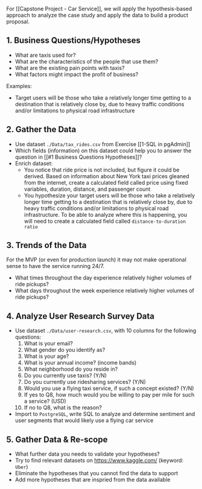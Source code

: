 For [[Capstone Project - Car Service]], we will apply the hypothesis-based approach to analyze the case study and apply the data to build a product proposal.

## 1. Business Questions/Hypotheses
-   What are taxis used for?
-   What are the characteristics of the people that use them?
-   What are the existing pain points with taxis?
-   What factors might impact the profit of business?

Examples:
- Target users will be those who take a relatively longer time getting to a destination that is relatively close by, due to heavy traffic conditions and/or limitations to physical road infrastructure

## 2. Gather the Data
- Use dataset `./Data/tax_rides.csv` from Exercise [[1-SQL in pgAdmin]]
- Which fields (information) on this dataset could help you to answer the question in [[#1 Business Questions Hypotheses]]?
- Enrich dataset:
	- You notice that ride price is not included, but figure it could be derived. Based on information about New York taxi prices gleaned from the internet, create a calculated field called price using fixed variables, duration, distance, and passenger count
	- You hypothesize your target users will be those who take a relatively longer time getting to a destination that is relatively close by, due to heavy traffic conditions and/or limitations to physical road infrastructure. To be able to analyze where this is happening, you will need to create a calculated field called `distance-to-duration ratio`

## 3. Trends of the Data
For the MVP (or even for production launch) it may not make operational sense to have the service running 24/7.
-   What times throughout the day experience relatively higher volumes of ride pickups?
-   What days throughout the week experience relatively higher volumes of ride pickups?

## 4. Analyze User Research Survey Data
- Use dataset `./Data/user-research.csv`, with 10 columns for the following questions:
	1. What is your email?
	2. What gender do you identify as?
	3. What is your age?
	4. What is your annual income? (income bands)
	5. What neighborhood do you reside in?
	6. Do you currently use taxis? (Y/N)
	7. Do you currently use ridesharing services? (Y/N)
	8. Would you use a flying taxi service, if such a concept existed? (Y/N)
	9. If yes to Q8, how much would you be willing to pay per mile for such a service? (USD)
	10. If no to Q8, what is the reason?
- Import to `PostgreSQL`, write SQL to analyze and determine sentiment and user segments that would likely use a flying car service

## 5. Gather Data & Re-scope
- What further data you needs to validate your hypotheses?
- Try to find relevant datasets on https://www.kaggle.com/ (keyword: `Uber`)
- Eliminate the hypotheses that you cannot find the data to support
- Add more hypotheses that are inspried from the data available